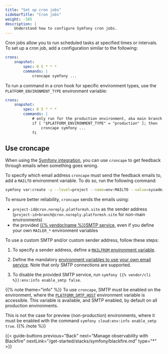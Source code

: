 ```yaml
---
title: "Set up cron jobs"
sidebarTitle: "Cron jobs"
weight: -105
description: |
    Understand how to configure Symfony cron jobs.
---
```


Cron jobs allow you to run scheduled tasks at specified times or intervals.
To set up a cron job, add a configuration similar to the following:

```yaml {configFile="app"}
crons:
    snapshot:
        spec: 0 5 * * *
        commands: |
            croncape symfony ...
```

To run a command in a cron hook for specific environment types,
use the `PLATFORM_ENVIRONMENT_TYPE` environment variable:

```yaml {configFile="app"}
crons:
    snapshot:
        spec: 0 5 * * *
        commands: |
            # only run for the production environment, aka main branch
            if [ "$PLATFORM_ENVIRONMENT_TYPE" = "production" ]; then
                croncape symfony ...
            fi
```

## Use croncape

When using the [Symfony integration](./integration),
you can use `croncape` to get feedback through emails when something goes wrong.

To specify which email address `croncape` must send the feedback emails to,
add a `MAILTO` environment variable.
To do so, run the following command:

```bash
symfony var:create -y --level=project --name=env:MAILTO --value=sysadmin@example.com
```

To ensure better reliability, `croncape` sends the emails using:

- `project-id@cron.noreply.platformsh.site` as the sender address (`project-id+branch@cron.noreply.platformsh.site` for non-main environments)
- the provided [{{% vendor/name %}}SMTP service](./environment-variables#emails), even if you define your own `MAILER_*` environment variables

To use a custom SMTP and/or custom sender address, follow these steps:

1. To specify a sender address, define a [`MAILFROM` environment variable](./environment-variables.md#symfony-environment-variables).

2. Define the mandatory [environment variables to use your own email service](./environment-variables#emails).
   Note that only SMTP connections are supported.

3. To disable the provided SMTP service, run `symfony {{% vendor/cli %}}:env:info enable_smtp false`.

{{% note theme="info" %}}
To use `croncape`, SMTP must be enabled on the environment, where the [`PLATFORM_SMTP_HOST`](/development/variables/use-variables#use-provided-variables) environment variable is accessible. 
This variable is available, and SMTP enabled, by default on all production environments.

This is not the case for preview (non-production) environments, where it must be enabled with the command `symfony cloud:env:info enable_smtp true`.
{{% /note %}}

{{< guide-buttons previous="Back" next="Manage observability with Blackfire" nextLink="/get-started/stacks/symfony/blackfire.md" type="*" >}}